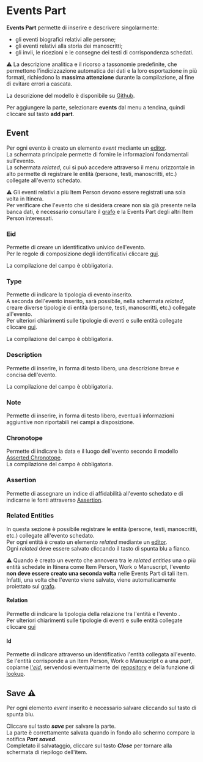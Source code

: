 # Events Part

**Events Part** permette di inserire e descrivere singolarmente:   
* gli eventi biografici relativi alle persone;
* gli eventi relativi alla storia dei manoscritti;
* gli invii, le ricezioni e le consegne dei testi di corrispondenza schedati.

⚠️ La descrizione analitica e il ricorso a tassonomie predefinite, che permettono l'indicizzazione automatica dei dati e la loro esportazione in più formati, richiedono la **massima attenzione** durante la compilazione, al fine di evitare errori a cascata.  

La descrizione del modello è disponibile su [Github](https://github.com/vedph/cadmus-general#historicaleventspart).   

Per aggiungere la parte, selezionare **events** dal menu a tendina, quindi cliccare sul tasto **add part**.

## Event
Per ogni evento è creato un elemento _event_ mediante un [editor](Editor_Brick.md).  
La schermata principale permette di fornire le informazioni fondamentali sull'evento.  
La schermata _related_, cui si può accedere attraverso il menu orizzontale in alto permette di registrare le entità (persone, testi, manoscritti, etc.) collegate all'evento schedato. 

⚠️ Gli eventi relativi a più Item Person devono essere registrati una sola volta in Itinera.  
Per verificare che l'evento che si desidera creare non sia già presente nella banca dati, è necessario consultare il [grafo](semantic_graph.md) e la Events Part degli altri Item Person interessati.  

### Eid
Permette di creare un identificativo univico dell'evento.  
Per le regole di composizione degli identificativi cliccare [qui](identifiers.md).

La compilazione del campo è obbligatoria.

### Type 
Permette di indicare la tipologia di evento inserito.  
A seconda dell'evento inserito, sarà possibile, nella schermata _related_, creare diverse tipologie di entità (persone, testi, manoscritti, etc.) collegate all'evento.  
Per ulteriori chiarimenti sulle tipologie di eventi e sulle entità collegate cliccare [qui](Events_Thesaurus.md).  

La compilazione del campo è obbligatoria.

### Description
Permette di inserire, in forma di testo libero, una descrizione breve e concisa dell'evento.  

La compilazione del campo è obbligatoria.

### Note    
Permette di inserire, in forma di testo libero, eventuali informazioni aggiuntive non riportabili nei campi a disposizione.

### Chronotope 
Permette di indicare la data e il luogo dell'evento secondo il modello [Asserted Chronotope](Asserted_Chronotope_Brick.md).  
La compilazione del campo è obbligatoria.  

### Assertion 
Permette di assegnare un indice di affidabilità all'evento schedato e di indicarne le fonti attraverso [Assertion](Assertion_Brick.md).  

### Related Entities
In questa sezione è possibile registrare le entità (persone, testi, manoscritti, etc.) collegate all'evento schedato.  
Per ogni entità è creato un elemento _related_ mediante un [editor](Editor_Brick.md).   
Ogni _related_ deve essere salvato cliccando il tasto di spunta blu a fianco.  

⚠️ Quando è creato un evento che annovera tra le _related entities_ una o più entità schedate in Itinera come Item Person, Work o Manuscript, l'evento **non deve essere creato una seconda volta** nelle Events Part di tali item. Infatti, una volta che l'evento viene salvato, viene automaticamente proiettato sul [grafo](semantic_graph.md).

#### Relation 
Permette di indicare la tipologia della relazione tra l'entità e l'evento .  
Per ulteriori chiarimenti sulle tipologie di eventi e sulle entità collegate cliccare [qui](Events_Thesaurus.md)

#### Id
Permette di indicare attraverso un identificativo l'entità collegata all'evento.  
Se l'entità corrisponde a un Item Person, Work o Manuscript o a una _part_, copiarne [l'_eid_](identifiers.md), servendosi eventualmente dei [repository](repository.md) e della funzione di [lookup](lookup.md).   


## Save ⚠️ 

Per ogni elemento _event_ inserito è necessario salvare cliccando sul tasto di spunta blu.

Cliccare sul tasto **_save_** per salvare la parte.  
La parte è correttamente salvata quando in fondo allo schermo compare la notifica **_Part saved_**.  
Completato il salvataggio, cliccare sul tasto **_Close_** per tornare alla schermata di riepilogo dell'item.
